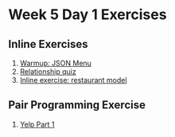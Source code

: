 # Week 5 Day 1 Exercises

## Inline Exercises

1. [Warmup: JSON Menu](warmup/README.md)
1. [Relationship quiz](https://www.qzzr.com/c/quiz/238555/modeling-relationships)
1. [Inline exercise: restaurant model](restmodel/README.md)

## Pair Programming Exercise

1. [Yelp Part 1](yelp/README.md)
